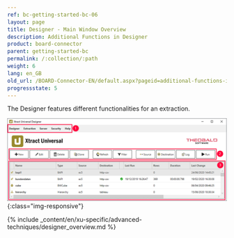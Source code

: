 ```yaml
---
ref: bc-getting-started-bc-06
layout: page
title: Designer - Main Window Overview
description: Additional Functions in Designer
product: board-connector
parent: getting-started-bc
permalink: /:collection/:path
weight: 6
lang: en_GB
old_url: /BOARD-Connector-EN/default.aspx?pageid=additional-functions-in-designer
progressstate: 5
---	
```


The Designer features different functionalities for an extraction. 

![Designer](/img/content/xu/xu_designer_main-window.png){:class="img-responsive"}

{% include _content/en/xu-specific/advanced-techniques/designer_overview.md %}

